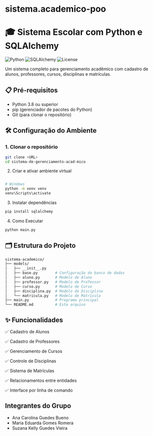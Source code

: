 # sistema.academico-poo
# 🎓 Sistema Escolar com Python e SQLAlchemy

![Python](https://img.shields.io/badge/python-3.8%2B-blue)
![SQLAlchemy](https://img.shields.io/badge/SQLAlchemy-2.0%2B-green)
![License](https://img.shields.io/badge/license-MIT-orange)

Um sistema completo para gerenciamento acadêmico com cadastro de alunos, professores, cursos, disciplinas e matrículas.

## 📋 Pré-requisitos

- Python 3.8 ou superior
- pip (gerenciador de pacotes do Python)
- Git (para clonar o repositório)

## 🛠️ Configuração do Ambiente

### 1. Clonar o repositório
```bash
git clone <URL>
cd sistema-de-gerenciamento-acad-mico
```
2. Criar e ativar ambiente virtual
   
```bash

# Windows
python -m venv venv
venv\Scripts\activate

```
3. Instalar dependências
   
```bash
pip install sqlalchemy

```
4. Como Executar
   
```bash
python main.py


```
## 🗂️ Estrutura do Projeto
   
```bash
sistema-academico/
├── models/
│   ├── __init__.py
│   ├── base.py        # Configuração do banco de dados
│   ├── aluno.py       # Modelo de Aluno
│   ├── professor.py   # Modelo de Professor
│   ├── curso.py       # Modelo de Curso
│   ├── disciplina.py  # Modelo de Disciplina
│   └── matricula.py   # Modelo de Matrícula
├── main.py            # Programa principal
└── README.md          # Este arquivo

```

## ✨ Funcionalidades
✅ Cadastro de Alunos

✅ Cadastro de Professores

✅ Gerenciamento de Cursos

✅ Controle de Disciplinas

✅ Sistema de Matrículas

✅ Relacionamentos entre entidades

✅ Interface por linha de comando

## Integrantes do Grupo
- Ana Carolina Guedes Bueno
- Maria Eduarda Gomes Romera
- Suzana Kelly Guedes Vieira
